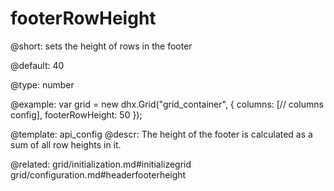 footerRowHeight
=============

@short: 
sets the height of rows in the footer


@default:
40


@type: number

@example: 
var grid = new dhx.Grid("grid_container", {
	columns: [// columns config],
	footerRowHeight: 50
});


@template:	api_config
@descr: 
The height of the footer is calculated as a sum of all row heights in it.

@related: grid/initialization.md#initializegrid
grid/configuration.md#headerfooterheight
